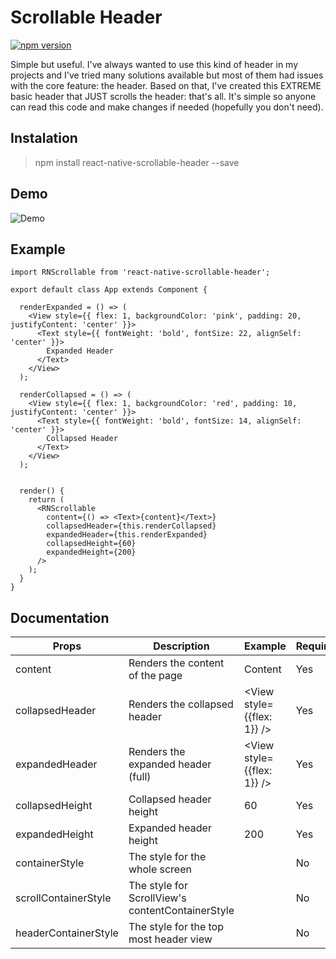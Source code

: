# Scrollable Header

[![npm version](https://badge.fury.io/js/survey-monkey-streams.svg)](//npmjs.com/package/react-native-scrollable-header)

Simple but useful. I've always wanted to use this kind of header in my projects and I've tried many solutions available but most of them had issues with the core feature: the header. Based on that, I've created this EXTREME basic header that JUST scrolls the header: that's all. It's simple so anyone can read this code and make changes if needed (hopefully you don't need).

## Instalation

> npm install react-native-scrollable-header --save

## Demo

![Demo](https://i.giphy.com/media/w7waGojMm5ggjYxccv/giphy.webp)

## Example

~~~~
import RNScrollable from 'react-native-scrollable-header';

export default class App extends Component {

  renderExpanded = () => (
    <View style={{ flex: 1, backgroundColor: 'pink', padding: 20, justifyContent: 'center' }}>
      <Text style={{ fontWeight: 'bold', fontSize: 22, alignSelf: 'center' }}>
        Expanded Header
      </Text>
    </View>
  );

  renderCollapsed = () => (
    <View style={{ flex: 1, backgroundColor: 'red', padding: 10, justifyContent: 'center' }}>
      <Text style={{ fontWeight: 'bold', fontSize: 14, alignSelf: 'center' }}>
        Collapsed Header
      </Text>
    </View>
  );


  render() {
    return (
      <RNScrollable 
        content={() => <Text>{content}</Text>}
        collapsedHeader={this.renderCollapsed}
        expandedHeader={this.renderExpanded}
        collapsedHeight={60}
        expandedHeight={200}
      />
    );
  }
}
~~~~

## Documentation

| Props                | Description                                      | Example                    | Required |
|----------------------|--------------------------------------------------|----------------------------|----------|
| content              | Renders the content of the page                  | <Text>Content</Text>       | Yes      |
| collapsedHeader      | Renders the collapsed header                     | <View style={{flex: 1}} /> | Yes      |
| expandedHeader       | Renders the expanded header (full)               | <View style={{flex: 1}} /> | Yes      |
| collapsedHeight      | Collapsed header height                          | 60                         | Yes      |
| expandedHeight       | Expanded header height                           | 200                        | Yes      |
| containerStyle       | The style for the whole screen                   |                            | No       |
| scrollContainerStyle | The style for ScrollView's contentContainerStyle |                            | No       |
| headerContainerStyle | The style for the top most header view           |                            | No       |
